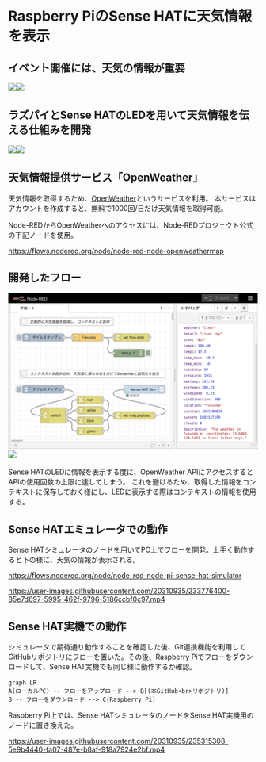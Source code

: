 # Raspberry PiのSense HATに天気情報を表示

## イベント開催には、天気の情報が重要
<img src="https://1.bp.blogspot.com/-9O3txb7OtvQ/UbVu8wEe3DI/AAAAAAAAUkA/DOA2jrDfVH8/s800/bonodori.png" width="50%"><img src="https://2.bp.blogspot.com/-04yGTd8fSnA/U9y_m5vpsrI/AAAAAAAAjfw/nVqHQN_t9g4/s800/tenki_mark03_gouu.png" width="50%">

## ラズパイとSense HATのLEDを用いて天気情報を伝える仕組みを開発
<img src="https://3.bp.blogspot.com/-Wl5LVBDviR4/Vz8HzNnjSEI/AAAAAAAA6tY/BU6AXKS3mj4yjF8nhncl5Ai4cdLYHPrZACLcB/s800/computer_single_board.png" width="50%"><img src="https://images.prismic.io/rpf-products/a222a1d657906db95efbca8b8467037fa1a89def_sense-hat-1733x1080-1-1733x1080.jpg" width="50%">

## 天気情報提供サービス「OpenWeather」
天気情報を取得するため、[OpenWeather](https://openweathermap.org/)というサービスを利用。
本サービスはアカウントを作成すると、無料で1000回/日だけ天気情報を取得可能。

Node-REDからOpenWeatherへのアクセスには、Node-REDプロジェクト公式の下記ノードを使用。

https://flows.nodered.org/node/node-red-node-openweathermap

## 開発したフロー
![](https://raw.githubusercontent.com/kazuhitoyokoi/node-red-ogiri-hakata/main/flow.png)
[![](https://developer.stackblitz.com/img/open_in_stackblitz.svg)](https://stackblitz.com/github/kazuhitoyokoi/node-red-ogiri-hakata?embed=1&hideExplorer=1&hideNavigation=1&view=preview)

Sense HATのLEDに情報を表示する度に、OpenWeather APIにアクセスするとAPIの使用回数の上限に達してしまう。
これを避けるため、取得した情報をコンテキストに保存しておく様にし、LEDに表示する際はコンテキストの情報を使用する。

## Sense HATエミュレータでの動作
Sense HATシミュレータのノードを用いてPC上でフローを開発。上手く動作すると下の様に、天気の情報が表示される。

https://flows.nodered.org/node/node-red-node-pi-sense-hat-simulator

https://user-images.githubusercontent.com/20310935/233776400-85e7d697-5995-462f-9796-5186ccbf0c97.mp4

## Sense HAT実機での動作
シミュレータで期待通り動作することを確認した後、Git連携機能を利用してGitHubリポジトリにフローを置いた。その後、Raspberry Piでフローをダウンロードして、Sense HAT実機でも同じ様に動作するか確認。

```mermaid
graph LR
A(ローカルPC) -- フローをアップロード --> B[(本GitHub<br>リポジトリ)]
B -- フローをダウンロード --> C(Raspberry Pi)
```

Raspberry Pi上では、Sense HATシミュレータのノードをSense HAT実機用のノードに置き換えた。




https://user-images.githubusercontent.com/20310935/235315308-5e9b4440-fa07-487e-b8af-918a7924e2bf.mp4

